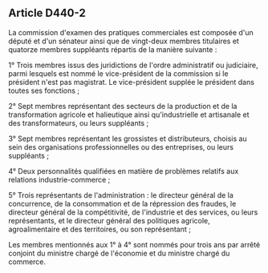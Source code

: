 Article D440-2
----
La commission d'examen des pratiques commerciales est composée d'un député et
d'un sénateur ainsi que de vingt-deux membres titulaires et quatorze membres
suppléants répartis de la manière suivante :

1° Trois membres issus des juridictions de l'ordre administratif ou judiciaire,
parmi lesquels est nommé le vice-président de la commission si le président
n'est pas magistrat. Le vice-président supplée le président dans toutes ses
fonctions ;

2° Sept membres représentant des secteurs de la production et de la
transformation agricole et halieutique ainsi qu'industrielle et artisanale et
des transformateurs, ou leurs suppléants ;

3° Sept membres représentant les grossistes et distributeurs, choisis au sein
des organisations professionnelles ou des entreprises, ou leurs suppléants ;

4° Deux personnalités qualifiées en matière de problèmes relatifs aux relations
industrie-commerce ;

5° Trois représentants de l'administration : le directeur général de la
concurrence, de la consommation et de la répression des fraudes, le directeur
général de la compétitivité, de l'industrie et des services, ou leurs
représentants, et le directeur général des politiques agricole, agroalimentaire
et des territoires, ou son représentant ;

Les membres mentionnés aux 1° à 4° sont nommés pour trois ans par arrêté
conjoint du ministre chargé de l'économie et du ministre chargé du commerce.

